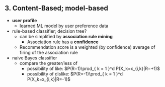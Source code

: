 <!-- META
{"title":"基礎から学ぶ推薦システム - 情報技術で嗜好を予測する -","link":"https://www.coronasha.co.jp/np/isbn/9784339029284/","media":"book","tags":["recommender","preference",""],"short":{"en":"content-based: neighborhood, model-base. collaboration: neighborhood, model-based, latent factor. knowledge-based. hybrid. evaluation.","ja":"内容ベース（近傍、モデルベース）、協調フィルタリング（近傍、モデルベース、潜在因子）、知識ベース、ハイブリッド型、評価"},"importance":3,"hasPage":true,"createdAt":1745475486.572,"updatedAt":1745807423.166,"filename":"1745475486"}
META -->

## 3. Content-Based; model-based
- **user profile**
  - learned ML model by user preference data
- rule-based classifier; decision tree?
  - can be simplified by **association rule mining**
    - Association rule has a **confidence**
  - Recommendation score is a weighted (by confidence) average of firing of the association rule
- naive Bayes classifier
  - compare the greater/less of
    - possibility of like: $P(R=1)\prod_{ k = 1 }^d P(X_k=x_{i,k}|R=+1)$
    - possibility of dislike: $P(R=-1)\prod_{ k = 1 }^d P(X_k=x_{i,k}|R=-1)$